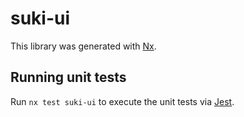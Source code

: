 # suki-ui

This library was generated with [Nx](https://nx.dev).

## Running unit tests

Run `nx test suki-ui` to execute the unit tests via [Jest](https://jestjs.io).
